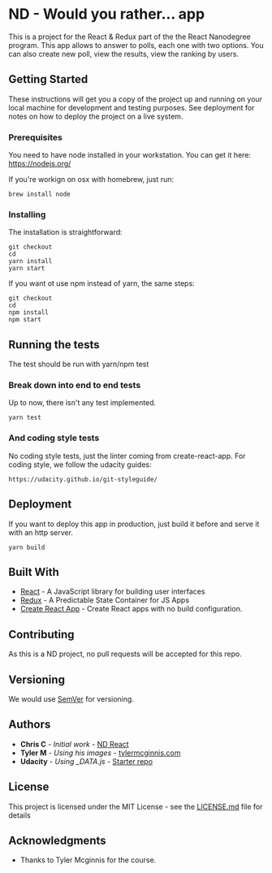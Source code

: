 # ND - Would you rather... app

This is a project for the React & Redux part of the the React Nanodegree program.
This app allows to answer to polls, each one with two options. You can also create
new poll, view the results, view the ranking by users.

## Getting Started

These instructions will get you a copy of the project up and running on your local machine for development and testing purposes. See deployment for notes on how to deploy the project on a live system.

### Prerequisites

You need to have node installed in your workstation.
You can get it here: https://nodejs.org/

If you're workign on osx with homebrew, just run:
```
brew install node
```

### Installing

The installation is straightforward:

```
git checkout
cd
yarn install
yarn start
```

If you want ot use npm instead of yarn, the same steps:

```
git checkout
cd
npm install
npm start
```

## Running the tests

The test should be run with yarn/npm test

### Break down into end to end tests

Up to now, there isn't any test implemented.

```
yarn test
```

### And coding style tests

No coding style tests, just the linter coming from create-react-app.
For coding style, we follow the udacity guides:

```
https://udacity.github.io/git-styleguide/
```

## Deployment

If you want to deploy this app in production, just build it before and
serve it with an http server.

```
yarn build
```

## Built With

* [React](https://reactjs.org/) - A JavaScript library for building user interfaces
* [Redux](https://redux.js.org/) - A Predictable State Container for JS Apps
* [Create React App](https://github.com/facebook/create-react-app) - Create React apps with no build configuration.

## Contributing

As this is a ND project, no pull requests will be accepted for this repo.

## Versioning

We would use [SemVer](http://semver.org/) for versioning.

## Authors

* **Chris C** - *Initial work* - [ND React](https://www.udacity.com/course/react-nanodegree--nd019)
* **Tyler M** - *Using his images* - [tylermcginnis.com](https://tylermcginnis.com/)
* **Udacity** - *Using _DATA.js* - [Starter repo](https://github.com/udacity/reactnd-project-would-you-rather-starter)

## License

This project is licensed under the MIT License - see the [LICENSE.md](LICENSE.md) file for details

## Acknowledgments

* Thanks to Tyler Mcginnis for the course.
